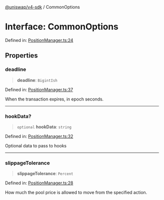 [@uniswap/v4-sdk](../overview.md) / CommonOptions

# Interface: CommonOptions

Defined in: [PositionManager.ts:24](https://github.com/Uniswap/sdks/blob/c1c9f64f11640c79a680f539823458931629e6ed/sdks/v4-sdk/src/PositionManager.ts#L24)

## Properties

### deadline

> **deadline**: `BigintIsh`

Defined in: [PositionManager.ts:37](https://github.com/Uniswap/sdks/blob/c1c9f64f11640c79a680f539823458931629e6ed/sdks/v4-sdk/src/PositionManager.ts#L37)

When the transaction expires, in epoch seconds.

***

### hookData?

> `optional` **hookData**: `string`

Defined in: [PositionManager.ts:32](https://github.com/Uniswap/sdks/blob/c1c9f64f11640c79a680f539823458931629e6ed/sdks/v4-sdk/src/PositionManager.ts#L32)

Optional data to pass to hooks

***

### slippageTolerance

> **slippageTolerance**: `Percent`

Defined in: [PositionManager.ts:28](https://github.com/Uniswap/sdks/blob/c1c9f64f11640c79a680f539823458931629e6ed/sdks/v4-sdk/src/PositionManager.ts#L28)

How much the pool price is allowed to move from the specified action.
